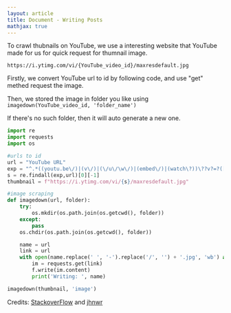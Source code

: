```yaml
---
layout: article
title: Document - Writing Posts
mathjax: true
---
```



To crawl thubnails on YouTube, we use a interesting website that  YouTube made for us for quick request for thumnail image.
 ```
 https://i.ytimg.com/vi/{YouTube_video_id}/maxresdefault.jpg
 ```

Firstly, we convert YouTube url to id by following code, and use "get" methed request the image.

Then, we stored the image in folder you like
using ```imagedown(YouTube_video_id, 'folder_name')```

If there's no such folder, then it will auto generate a new one.

```python
import re
import requests
import os

#urls to id
url = "YouTube URL"
exp = "^.*((youtu.be\/)|(v\/)|(\/u\/\w\/)|(embed\/)|(watch\?))\??v?=?([^#&?]*).*"
s = re.findall(exp,url)[0][-1]
thumbnail = f"https://i.ytimg.com/vi/{s}/maxresdefault.jpg"

#image scraping
def imagedown(url, folder):
    try:
        os.mkdir(os.path.join(os.getcwd(), folder))
    except:
        pass
    os.chdir(os.path.join(os.getcwd(), folder))

    name = url
    link = url
    with open(name.replace(' ', '-').replace('/', '') + '.jpg', 'wb') as f:
        im = requests.get(link)
        f.write(im.content)
        print('Writing: ', name)

imagedown(thumbnail, 'image')
```

Credits: [StackoverFlow](https://stackoverflow.com/questions/47730259/installing-urllib-in-python3-6) and [jhnwr](https://github.com/jhnwr)
